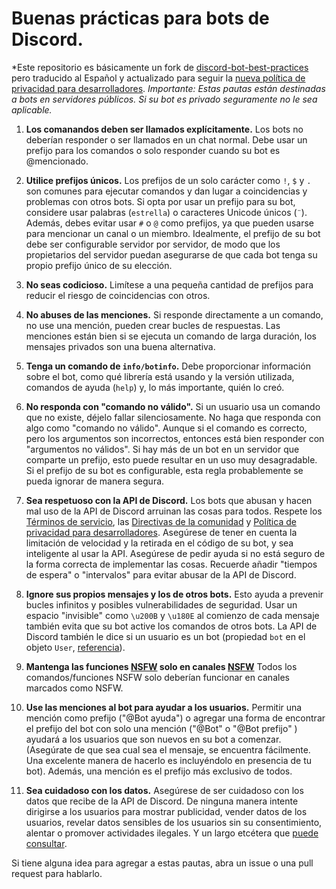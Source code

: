 # Buenas prácticas para bots de Discord.
*Este repositorio es básicamente un fork de [discord-bot-best-practices](https://github.com/meew0/discord-bot-best-practices/) pero traducido al Español y actualizado para seguir la [nueva política de privacidad para desarrolladores](https://discord.com/developers/docs/policy).
*Importante: Estas pautas están destinadas a bots en servidores públicos. Si su bot es privado seguramente no le sea aplicable.*

1. **Los comanandos deben ser llamados explícitamente.** 
    Los bots no deberían responder o ser llamados en un chat normal. Debe usar un prefijo para los comandos o solo responder cuando su bot es @mencionado.

2. **Utilice prefijos únicos.** 
  Los prefijos de un solo carácter como `!`, `$` y `.` son comunes para ejecutar comandos y dan lugar a coincidencias y problemas con otros bots. Si opta por usar un prefijo para su bot, considere usar palabras (`estrella`) o caracteres Unicode únicos (`¨`). Además, debes evitar usar `#` o `@` como prefijos, ya que pueden usarse para mencionar un canal o un miembro. Idealmente, el prefijo de su bot debe ser configurable servidor por servidor, de modo que los propietarios del servidor puedan asegurarse de que cada bot tenga su propio prefijo único de su elección.

3. **No seas codicioso.** 
  Limítese a una pequeña cantidad de prefijos para reducir el riesgo de coincidencias con otros.

4. **No abuses de las menciones.** 
  Si responde directamente a un comando, no use una mención, pueden crear bucles de respuestas. Las menciones están bien si se ejecuta un comando de larga duración, los mensajes privados son una buena alternativa.

5. **Tenga un comando de `info/botinfo`.** 
  Debe proporcionar información sobre el bot, como qué librería está usando y la versión utilizada, comandos de ayuda (`help`) y, lo más importante, quién lo creó.

6. **No responda con "comando no válido".** 
  Si un usuario usa un comando que no existe, déjelo fallar silenciosamente. No haga que responda con algo como "comando no válido". Aunque si el comando es correcto, pero los argumentos son incorrectos, entonces está bien responder con "argumentos no válidos". Si hay más de un bot en un servidor que comparte un prefijo, esto puede resultar en un uso muy desagradable. Si el prefijo de su bot es configurable, esta regla probablemente se pueda ignorar de manera segura.

7. **Sea respetuoso con la API de Discord.**
  Los bots que abusan y hacen mal uso de la API de Discord arruinan las cosas para todos. Respete los [Términos de servicio](https://discord.com/terms), las [Directivas de la comunidad](https://discord.com/guidelines) y [Política de privacidad para desarrolladores](https://discord.com/developers/docs/policy). Asegúrese de tener en cuenta la limitación de velocidad y la retirada en el código de su bot, y sea inteligente al usar la API. Asegúrese de pedir ayuda si no está seguro de la forma correcta de implementar las cosas. Recuerde añadir "tiempos de espera" o "intervalos" para evitar abusar de la API de Discord.

8. **Ignore sus propios mensajes y los de otros bots.**
  Esto ayuda a prevenir bucles infinitos y posibles vulnerabilidades de seguridad. Usar un espacio "invisible" como `\u200B` y `\u180E` al comienzo de cada mensaje también evita que su bot active los comandos de otros bots. La API de Discord también le dice si un usuario es un bot (propiedad `bot` en el objeto `User`, [referencia](https://discord.com/developers/docs/resources/user#user-object)).

9. **Mantenga las funciones [NSFW](https://support.discord.com/hc/es/articles/115000084051) solo en canales [NSFW](https://support.discord.com/hc/es/articles/115000084051)**
  Todos los comandos/funciones NSFW solo deberían funcionar en canales marcados como NSFW.

10. **Use las menciones al bot para ayudar a los usuarios.**
  Permitir una mención como prefijo ("@Bot ayuda") o agregar una forma de encontrar el prefijo del bot con solo una mención ("@Bot" o "@Bot prefijo" ) ayudará a los usuarios que son nuevos en su bot a comenzar. (Asegúrate de que sea cual sea el mensaje, se encuentra fácilmente. Una excelente manera de hacerlo es incluyéndolo en presencia de tu bot). Además, una mención es el prefijo más exclusivo de todos.

11. **Sea cuidadoso con los datos.**
  Asegúrese de ser cuidadoso con los datos que recibe de la API de Discord. De ninguna manera intente dirigirse a los usuarios para mostrar publicidad, vender datos de los usuarios, revelar datos sensibles de los usuarios sin su consentimiento, alentar o promover actividades ilegales. Y un largo etcétera que [puede consultar](https://discord.com/developers/docs/policy).

Si tiene alguna idea para agregar a estas pautas, abra un issue o una pull request para hablarlo.
